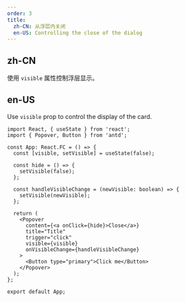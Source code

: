 ```yaml
---
order: 3
title:
  zh-CN: 从浮层内关闭
  en-US: Controlling the close of the dialog
---
```


## zh-CN

使用 `visible` 属性控制浮层显示。

## en-US

Use `visible` prop to control the display of the card.

```tsx
import React, { useState } from 'react';
import { Popover, Button } from 'antd';

const App: React.FC = () => {
  const [visible, setVisible] = useState(false);

  const hide = () => {
    setVisible(false);
  };

  const handleVisibleChange = (newVisible: boolean) => {
    setVisible(newVisible);
  };

  return (
    <Popover
      content={<a onClick={hide}>Close</a>}
      title="Title"
      trigger="click"
      visible={visible}
      onVisibleChange={handleVisibleChange}
    >
      <Button type="primary">Click me</Button>
    </Popover>
  );
};

export default App;
```
